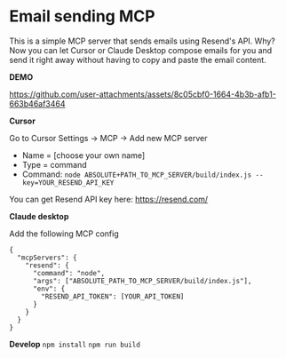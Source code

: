 # Email sending MCP

This is a simple MCP server that sends emails using Resend's API. Why? Now you can let Cursor or Claude Desktop compose emails for you and send it right away without having to copy and paste the email content.

**DEMO**

https://github.com/user-attachments/assets/8c05cbf0-1664-4b3b-afb1-663b46af3464

**Cursor**

Go to Cursor Settings -> MCP -> Add new MCP server

- Name = [choose your own name]
- Type = command
- Command: `node ABSOLUTE+PATH_TO_MCP_SERVER/build/index.js --key=YOUR_RESEND_API_KEY`

You can get Resend API key here: https://resend.com/

**Claude desktop**

Add the following MCP config

```
{
  "mcpServers": {
    "resend": {
      "command": "node",
      "args": ["ABSOLUTE_PATH_TO_MCP_SERVER/build/index.js"],
      "env": {
        "RESEND_API_TOKEN": [YOUR_API_TOKEN]
      }
    }
  }
}
```

**Develop**
`npm install`
`npm run build`
